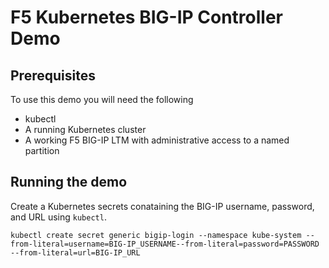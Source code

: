 # F5 Kubernetes BIG-IP Controller Demo


## Prerequisites
To use this demo you will need the following
* kubectl
* A running Kubernetes cluster
* A working F5 BIG-IP LTM with administrative access to a named partition

## Running the demo

Create a Kubernetes secrets conataining the BIG-IP username, password, and URL using `kubectl`.
```
kubectl create secret generic bigip-login --namespace kube-system --from-literal=username=BIG-IP_USERNAME--from-literal=password=PASSWORD --from-literal=url=BIG-IP_URL
```
